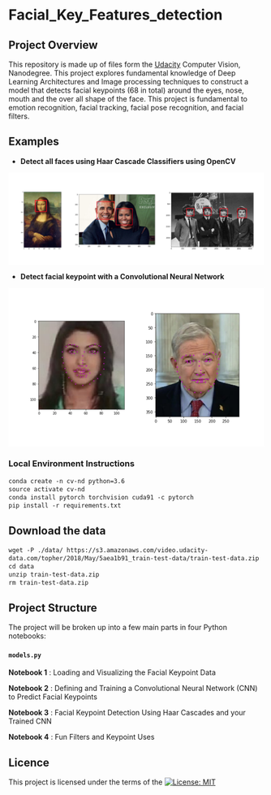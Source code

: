 # Facial_Key_Features_detection

## Project Overview

This repository is made up of files form the [Udacity](https://www.udacity.com/course/computer-vision-nanodegree--nd891)
Computer Vision, Nanodegree. This project explores fundamental knowledge of Deep Learning Architectures and Image processing techniques
to construct a model that detects facial keypoints (68 in total) around the eyes, nose, mouth and the over all shape of the face. 
This project is fundamental to emotion recognition, facial tracking, facial pose recognition, and facial filters.


## Examples
+ **Detect all faces using Haar Cascade Classifiers using OpenCV**
<p align="center"> <img src="images/haar_cascade_ex.png" align="middle" alt="drawing" width="1000px"> </p> 

+ **Detect facial keypoint with a Convolutional Neural Network**
<p align="center"> <img src="images/key_pts_example.png" align="middle" alt="drawing" width="1000px"> </p>


### Local Environment Instructions

    conda create -n cv-nd python=3.6
    source activate cv-nd
    conda install pytorch torchvision cuda91 -c pytorch
    pip install -r requirements.txt

## Download the data

    wget -P ./data/ https://s3.amazonaws.com/video.udacity-data.com/topher/2018/May/5aea1b91_train-test-data/train-test-data.zip
    cd data
    unzip train-test-data.zip
    rm train-test-data.zip


## Project Structure
The project will be broken up into a few main parts in four Python notebooks:
#### `models.py`
__Notebook 1__ : Loading and Visualizing the Facial Keypoint Data

__Notebook 2__ : Defining and Training a Convolutional Neural Network (CNN) to Predict Facial Keypoints

__Notebook 3__ : Facial Keypoint Detection Using Haar Cascades and your Trained CNN

__Notebook 4__ : Fun Filters and Keypoint Uses


## Licence
This project is licensed under the terms of the [![License: MIT](https://img.shields.io/badge/License-MIT-yellow.svg)](https://opensource.org/licenses/MIT)
